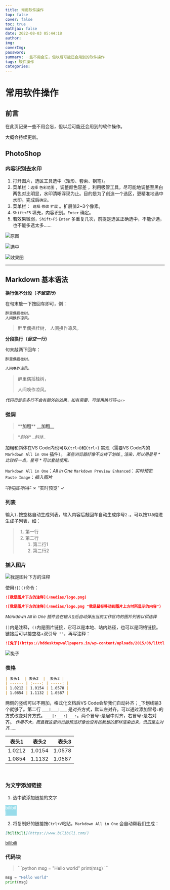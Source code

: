 ```yaml
---
title: 常用软件操作
top: false
cover: false
toc: true
mathjax: false
date: 2022-08-03 05:44:18
author:
img:
coverImg:
password:
summary: 一些不用会忘，但以后可能还会用到的软件操作
tags: 软件操作
categories:
---
```

# 常用软件操作
## 前言

在此页记录一些不用会忘，但以后可能还会用到的软件操作。

大概会持续更新。

## PhotoShop

### 内容识别去水印

1. 打开图片，选区工具选中（矩形、套索、钢笔）。
2. 菜单栏：`选择` `色彩范围` ，调整颜色容差 ，利用吸管工具，尽可能地调整至黑白两色对比明显，水印清晰浮现为止。目的是为了创造一个选区，更精准地选中水印。完成后`确定`。
3. 菜单栏：` 选择` `修改` `扩展` 。扩展值2~3个像素。
4. `Shift+F5` 填充，内容识别。`Enter` 确定。
5. 若效果微弱，`Shift+F5` `Enter` 多重复几次，前提是选区正确选中，不能少选，也不能多选太多……
<!-- ![](/medias/images/posts/PS1.jpg) -->
![原图](https://s2.loli.net/2022/08/03/KR4f6uwVyUNsG1c.jpg)
<!-- ![](/medias/images/posts/PS2.jpg) -->
![选中](https://s2.loli.net/2022/08/03/lFim5bCvqfyoJzM.jpg)
<!-- ![](/medias/images/posts/PS3.jpg) -->
![效果图](https://s2.loli.net/2022/08/03/yiRFUmZotnJTSGM.jpg)

---

## Markdown 基本语法

**换行但不分段（*不留空行*）**

在句末敲一下按回车即可，例：

```markdown
醉里偶摇桂树， 
人间换作凉风。
```
>醉里偶摇桂树， 
>人间换作凉风。

**分段换行（*留空一行*）**

句末敲两下回车：
```markdown
醉里偶摇桂树，

人间唤作凉风。
```
>醉里偶摇桂树，
>
>人间唤作凉风。

<font size=2>_代码页留空多行不会有额外的效果，如有需要，可使用换行符`<br>`_</font>

### 强调

>\*\***加粗**\**
>**\_\_加粗\_\_**

>\**斜体*\*
>_\_斜体_\_

加粗和斜体在VS Code内也可以`Ctrl+B`和`Ctrl+I` 实现（需要VS Code内的 `Markdown All in One` 插件）。
<font size=2>*某些浏览器好像不支持下划线 _ 渲染，所以用星号 \* 比较好一点，星号 \* 可以套娃使用。*</font>

`Markdown All in One`：*All in One*
`Markdown Preview Enhanced`：_实时预览_
`Paste Image`：_插入图片_

~~“所见即所得”~~    ✗
“实时预览”  ✓

### 列表

输入`1.`按空格自动生成列表，输入内容后敲回车自动生成序号`2.`。可以按`TAB`缩进生成子列表，如：

>   1. 第一行
>   2. 第二行
>        1. 第二行1
>        2. 第二行2

### 插入图片

![我是图片下方的注释](/medias/logo.png "我是鼠标移动到图片上方时所显示的内容")

使用`![]()`命令：
```markdown
![我是图片下方的注释](/medias/logo.png)

![我是图片下方的注释](/medias/logo.png "我是鼠标移动到图片上方时所显示的内容")
```
<font size=2>*Markdown All in One 插件会在输入()后自动弹出当前工作区内的图片列表以供选择*</font>

`[]`内是注释，`()`内是图片链接，它可以是本地、站内路径，也可以是网络链接。链接后可以接空格+双引号` ""`，再写注释：

```markdown
![兔子](https://hddesktopwallpapers.in/wp-content/uploads/2015/08/little-bunny-sweet-picture.jpg "Bunny")
```

![兔子](https://hddesktopwallpapers.in/wp-content/uploads/2015/08/little-bunny-sweet-picture.jpg "Bunny")


### 表格
```markdown
| 表头1  | 表头2  |  表头3 |
| ------ | :----: | -----: |
| 1.0212 | 1.0154 | 1.0578 |
| 1.0854 | 1.1132 | 1.0587 |
```
两侧的竖线可以不用加，格式化文档后VS Code会帮我们自动补齐；`_`下划线输3个就够了。第二行 `___|___|___` 是对齐方式，默认左对齐。可以通过添加冒号`:`的方式改变对齐方式。`___|:___:|___:`。两个冒号`:`是居中对齐，右冒号`:`是右对齐。
<font size=2>*作用不大，而且我这里浏览器预览好像也没有按我想的那样渲染出来，仍旧是左对齐……*</font>

| 表头1  | 表头2  |  表头3 |
| ------ | :----: | -----: |
| 1.0212 | 1.0154 | 1.0578 |
| 1.0854 | 1.1132 | 1.0587 |

<br>

### 为文字添加链接

1. 选中欲添加链接的文字
<div style="background-color:hsl(190,100%,40%,0.4);width:2.6em;color:hsl(255,100%,100%)">bilibili</div>

2. 将复制好的链接按`Ctrl+V`粘贴，`Markdown All in One` 会自动帮我们生成： 
```markdown
[bilibili](https://www.bilibili.com/)
```

[bilibili](https://www.bilibili.com/)

### 代码块

>\```python
>msg = "Hello world"
>print(msg)
>\```

```python
msg = "Hello world"
print(msg)
```

